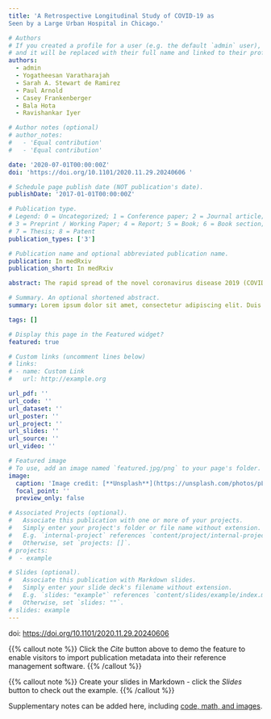 ```yaml
---
title: 'A Retrospective Longitudinal Study of COVID-19 as
Seen by a Large Urban Hospital in Chicago.'

# Authors
# If you created a profile for a user (e.g. the default `admin` user), write the username (folder name) here
# and it will be replaced with their full name and linked to their profile.
authors:
  - admin
  - Yogatheesan Varatharajah 
  - Sarah A. Stewart de Ramirez 
  - Paul Arnold 
  - Casey Frankenberger 
  - Bala Hota
  - Ravishankar Iyer

# Author notes (optional)
# author_notes:
#   - 'Equal contribution'
#   - 'Equal contribution'

date: '2020-07-01T00:00:00Z'
doi: 'https://doi.org/10.1101/2020.11.29.20240606 '

# Schedule page publish date (NOT publication's date).
publishDate: '2017-01-01T00:00:00Z'

# Publication type.
# Legend: 0 = Uncategorized; 1 = Conference paper; 2 = Journal article;
# 3 = Preprint / Working Paper; 4 = Report; 5 = Book; 6 = Book section;
# 7 = Thesis; 8 = Patent
publication_types: ['3']

# Publication name and optional abbreviated publication name.
publication: In medRxiv
publication_short: In medRxiv

abstract: The rapid spread of the novel coronavirus disease 2019 (COVID-19) has created high demand for medical resources, including personnel, intensive care unit beds, and ventilators. As thousands of patients are hospitalized, the disease has shown remarkable diversity in its manifestation; many patients with mild to no symptoms recover from the disease requiring minimal care, but some patients with severe disease progression require mechanical ventilation support in intensive care units (ICU) with an increased risk of death. Studying the characteristics of patients in these various strata can help us understand the varied progression of this disease, enable earlier interventions for at-risk patients, and help manage medical resources more efficiently. This paper presents a retrospective analysis of 10,123 COVID-19 patients treated at the Rush University Medical Center in Chicago, including their demographics, symptoms, comorbidities, laboratory values, vital signs, and clinical history. Specifically, we present a staging scheme based on discrete clinical events (i.e.,  admission to the hospital, admission to the ICU, mechanical ventilation, and death), and investigate the temporal trend of clinical variables and the effect of comorbidities in each of those stages. We then developed a prognostic model to predict ventilation demands at an individual patient level by analyzing baseline clinical variables, which entails (1) a least absolute shrinkage and selection operator (LASSO) regression and a decision tree model to identify predictors for mechanical ventilation; and (2) a logistic regression model based on these risk factors to predict which patients will eventually need ventilatory support. Our results indicate that the prognostic model achieves an AUC of 0.823 (95% CI 0.765–0.880) in identifying patients who will eventually require mechanical ventilation.

# Summary. An optional shortened abstract.
summary: Lorem ipsum dolor sit amet, consectetur adipiscing elit. Duis posuere tellus ac convallis placerat. Proin tincidunt magna sed ex sollicitudin condimentum.

tags: []

# Display this page in the Featured widget?
featured: true

# Custom links (uncomment lines below)
# links:
# - name: Custom Link
#   url: http://example.org

url_pdf: ''
url_code: ''
url_dataset: ''
url_poster: ''
url_project: ''
url_slides: ''
url_source: ''
url_video: ''

# Featured image
# To use, add an image named `featured.jpg/png` to your page's folder.
image:
  caption: 'Image credit: [**Unsplash**](https://unsplash.com/photos/pLCdAaMFLTE)'
  focal_point: ''
  preview_only: false

# Associated Projects (optional).
#   Associate this publication with one or more of your projects.
#   Simply enter your project's folder or file name without extension.
#   E.g. `internal-project` references `content/project/internal-project/index.md`.
#   Otherwise, set `projects: []`.
# projects:
#  - example

# Slides (optional).
#   Associate this publication with Markdown slides.
#   Simply enter your slide deck's filename without extension.
#   E.g. `slides: "example"` references `content/slides/example/index.md`.
#   Otherwise, set `slides: ""`.
# slides: example
---
```


doi: https://doi.org/10.1101/2020.11.29.20240606 

{{% callout note %}}
Click the _Cite_ button above to demo the feature to enable visitors to import publication metadata into their reference management software.
{{% /callout %}}

{{% callout note %}}
Create your slides in Markdown - click the _Slides_ button to check out the example.
{{% /callout %}}

Supplementary notes can be added here, including [code, math, and images](https://wowchemy.com/docs/writing-markdown-latex/).
